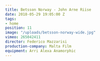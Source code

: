 ```yaml
---
title: Betsson Norway - John Arne Riise
date: 2018-05-29 19:05:00 Z
tags:
- home
position: 11
image: "/uploads/betsson-norway-wide.jpg"
vimeo: 265042411
director: Federico Mazzarisi
production-company: Malta Film
equipment: Arri Alexa Anamorphic
---
```



